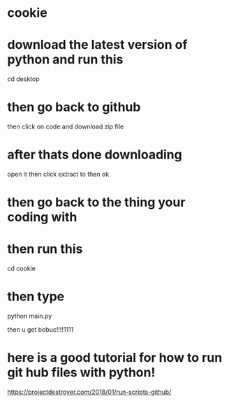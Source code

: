 # cookie


# download the latest version of python and run this
cd desktop

# then go back to github 

then click on code and download zip file

# after thats done downloading

open it then click extract to then ok

# then go back to the thing your coding with

# then run this 

cd cookie

# then type 

python main.py

then u get bobuc!!!!1111

# here is a good tutorial for how to run git hub files with python!

https://projectdestroyer.com/2018/01/run-scripts-github/
